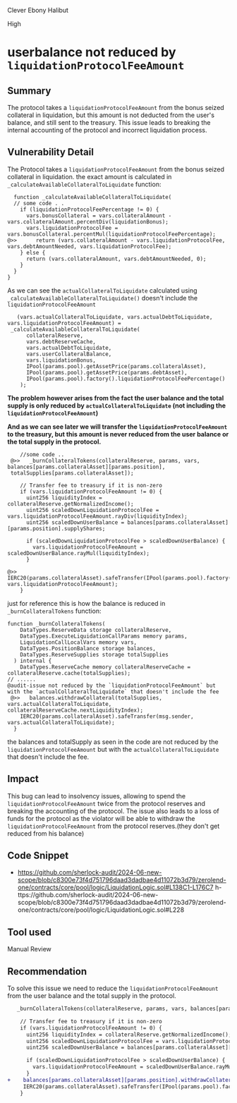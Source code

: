 Clever Ebony Halibut

High

# userbalance not reduced by `liquidationProtocolFeeAmount`

## Summary
The protocol takes a `liquidationProtocolFeeAmount` from the bonus seized collateral in liquidation, but this amount is not deducted from the user's balance, and still sent to the treasury. This issue leads to breaking the internal accounting of the protocol and incorrect liquidation process. 

## Vulnerability Detail

The Protocol takes a `liquidationProtocolFeeAmount` from the bonus seized collateral in liquidation. the exact amount is calculated in `_calculateAvailableCollateralToLiquidate` function:
```solidity
  function _calculateAvailableCollateralToLiquidate(
  // some code . .
    if (liquidationProtocolFeePercentage != 0) {
      vars.bonusCollateral = vars.collateralAmount - vars.collateralAmount.percentDiv(liquidationBonus);
      vars.liquidationProtocolFee = vars.bonusCollateral.percentMul(liquidationProtocolFeePercentage);
@>>      return (vars.collateralAmount - vars.liquidationProtocolFee, vars.debtAmountNeeded, vars.liquidationProtocolFee);
    } else {
      return (vars.collateralAmount, vars.debtAmountNeeded, 0);
    }
  }
}
```
As we can see  the `actualCollateralToLiquidate` calculated using `_calculateAvailableCollateralToLiquidate()` doesn't include the `liquidationProtocolFeeAmount`


```solidity
   (vars.actualCollateralToLiquidate, vars.actualDebtToLiquidate, vars.liquidationProtocolFeeAmount) = 
 _calculateAvailableCollateralToLiquidate(
      collateralReserve,
      vars.debtReserveCache,
      vars.actualDebtToLiquidate,
      vars.userCollateralBalance, 
      vars.liquidationBonus,
      IPool(params.pool).getAssetPrice(params.collateralAsset),
      IPool(params.pool).getAssetPrice(params.debtAsset),
      IPool(params.pool).factory().liquidationProtocolFeePercentage()
    );
```
**The problem however arises from the fact the user balance and the total supply is only reduced by `actualCollateralToLiquidate` (not including the `liquidationProtocolFeeAmount`)**

**And as we can see later we will transfer the `liquidationProtocolFeeAmount` to the treasury, but this amount is never reduced from the user balance or the total supply in the protocol.**
```solidity
    //some code ..
 @>>   _burnCollateralTokens(collateralReserve, params, vars, balances[params.collateralAsset][params.position], 
 totalSupplies[params.collateralAsset]);

    // Transfer fee to treasury if it is non-zero
    if (vars.liquidationProtocolFeeAmount != 0) {
      uint256 liquidityIndex = collateralReserve.getNormalizedIncome();
      uint256 scaledDownLiquidationProtocolFee = vars.liquidationProtocolFeeAmount.rayDiv(liquidityIndex);
      uint256 scaledDownUserBalance = balances[params.collateralAsset][params.position].supplyShares;

      if (scaledDownLiquidationProtocolFee > scaledDownUserBalance) {
        vars.liquidationProtocolFeeAmount = scaledDownUserBalance.rayMul(liquidityIndex);
      }

@>>      IERC20(params.collateralAsset).safeTransfer(IPool(params.pool).factory().treasury(), vars.liquidationProtocolFeeAmount);
    }
```

just for reference this is how the balance is reduced in `_burnCollateralTokens` function:

```solidity
function _burnCollateralTokens(
    DataTypes.ReserveData storage collateralReserve,
    DataTypes.ExecuteLiquidationCallParams memory params,
    LiquidationCallLocalVars memory vars,
    DataTypes.PositionBalance storage balances,
    DataTypes.ReserveSupplies storage totalSupplies
  ) internal {
    DataTypes.ReserveCache memory collateralReserveCache = collateralReserve.cache(totalSupplies);
// ......
@audit-issue not reduced by the `liquidationProtocolFeeAmount` but with the `actualCollateralToLiquidate` that doesn't include the fee
 @>>   balances.withdrawCollateral(totalSupplies, vars.actualCollateralToLiquidate, collateralReserveCache.nextLiquidityIndex);
    IERC20(params.collateralAsset).safeTransfer(msg.sender, vars.actualCollateralToLiquidate);
  }
```
the balances and totalSupply as seen in the code are not reduced by the `liquidationProtocolFeeAmount` but with the `actualCollateralToLiquidate` that doesn't include the fee.
## Impact
This bug can lead to insolvency issues, allowing to spend the `liquidationProtocolFeeAmount` twice from the protocol reserves and breaking the accounting of the protocol.
The issue also leads to a loss of funds for the protocol as the violator will be able to withdraw the `liquidationProtocolFeeAmount` from the protocol reserves.(they don't get reduced from his balance)

## Code Snippet
- https://github.com/sherlock-audit/2024-06-new-scope/blob/c8300e73f4d751796daad3dadbae4d11072b3d79/zerolend-one/contracts/core/pool/logic/LiquidationLogic.sol#L138C1-L176C7
h- ttps://github.com/sherlock-audit/2024-06-new-scope/blob/c8300e73f4d751796daad3dadbae4d11072b3d79/zerolend-one/contracts/core/pool/logic/LiquidationLogic.sol#L228

## Tool used

Manual Review

## Recommendation
To solve this issue we need to reduce the `liquidationProtocolFeeAmount` from the user balance and the total supply in the protocol.


```diff
   _burnCollateralTokens(collateralReserve, params, vars, balances[params.collateralAsset][params.position], totalSupplies[params.collateralAsset]);

    // Transfer fee to treasury if it is non-zero
    if (vars.liquidationProtocolFeeAmount != 0) {
      uint256 liquidityIndex = collateralReserve.getNormalizedIncome();
      uint256 scaledDownLiquidationProtocolFee = vars.liquidationProtocolFeeAmount.rayDiv(liquidityIndex);
      uint256 scaledDownUserBalance = balances[params.collateralAsset][params.position].supplyShares;

      if (scaledDownLiquidationProtocolFee > scaledDownUserBalance) {
        vars.liquidationProtocolFeeAmount = scaledDownUserBalance.rayMul(liquidityIndex);
      }
+    balances[params.collateralAsset][params.position].withdrawCollateral(totalSupplies[params.collateralAsset], vars.actualCollateralToLiquidate, collateralReserveCache.nextLiquidityIndex);
     IERC20(params.collateralAsset).safeTransfer(IPool(params.pool).factory().treasury(), vars.liquidationProtocolFeeAmount);
    }
```